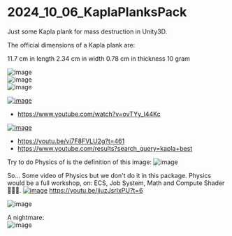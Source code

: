 # 2024_10_06_KaplaPlanksPack
Just some Kapla plank for mass destruction in Unity3D.


The official dimensions of a Kapla plank are:

11.7 cm in length
2.34 cm in width
0.78 cm in thickness
10 gram

![image](https://github.com/user-attachments/assets/624b85fa-0b39-416e-afbe-86c57d8818d9)  
![image](https://github.com/user-attachments/assets/6abb11df-4e87-4cbb-9aa6-f8ad59cabc3f)  
![image](https://github.com/user-attachments/assets/873e1538-ded0-4830-a13f-37e6fdec4cb6)  


[![image](https://github.com/user-attachments/assets/606bccea-1591-4353-b243-348e830c7538)](https://www.youtube.com/watch?v=ovTYy_I44Kc)
- https://www.youtube.com/watch?v=ovTYy_I44Kc

[![image](https://github.com/user-attachments/assets/9e80aaea-d8ed-47c2-af79-e5c0d8d149a7)](https://youtu.be/vi7F8FVLU2g?t=461)
- https://youtu.be/vi7F8FVLU2g?t=461
- https://www.youtube.com/results?search_query=kapla+best


Try to do Physics of is the definition of this image:
![image](https://github.com/user-attachments/assets/7bfb019e-7ad5-47e0-a1ce-d275920f337e)

So... Some video of Physics but we don't do it in this package.
Physics would be a full workshop, on: ECS, Job System, Math and Compute Shader 🧙‍♂️😜.
[![image](https://github.com/user-attachments/assets/d0f86b1b-b143-4ae6-a563-dd2c7954a0aa)](https://youtu.be/jiuzJsrIxPU?t=6)
https://youtu.be/jiuzJsrIxPU?t=6


![image](https://github.com/user-attachments/assets/476028a2-3a81-40ad-b58d-28cdf2e09d4a)  

 
A nightmare:  
![image](https://github.com/user-attachments/assets/e0377c3d-e83b-4345-b389-6cbd165011e1)  
